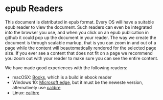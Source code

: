 # epub Readers

This document is distributed in epub format. Every OS will have a
suitable epub reader to view the document.  Such readers can even be
integrated into the browser you use, and when you click on an epub
publication in github it could pop up the document in your reader. The
way we create the document is through scalable markup, that is you
can zoom in and out of a page while the content will beautomatically
rendered for the selected page size. If you ever see a content that
does not fit on a page we recommend you zoom out with your reader to
make sure you can see the entire content.

We have made good experiences with the following readers:

* macOSX: [Books](https://www.apple.com/apple-books), which is a build in ebook reader
* Windows 10:
  [Microsoft edge](https://www.microsoft.com/en-us/windows/microsoft-edge),
  but it must be the neweste version, alternatively use
  [calibre](https://calibre-ebook.com/)
* Linux: [calibre](https://calibre-ebook.com/)


